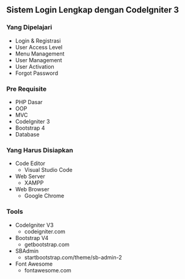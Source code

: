 ## Sistem Login Lengkap dengan CodeIgniter 3
### Yang Dipelajari
- Login & Registrasi
- User Access Level
- Menu Management
- User Management
- User Activation
- Forgot Password
### Pre Requisite
- PHP Dasar
- OOP
- MVC
- CodeIgniter 3
- Bootstrap 4
- Database 
### Yang Harus Disiapkan
- Code Editor
  - Visual Studio Code
- Web Server
  - XAMPP
- Web Browser
  - Google Chrome
### Tools
- CodeIgniter V3
  - codeigniter.com
- Bootstrap V4
  - getbootstrap.com
- SBAdmin
  - startbootstrap.com/theme/sb-admin-2
- Font Awesome
  - fontawesome.com